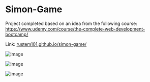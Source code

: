 # Simon-Game
Project completed based on an idea from the following course: https://www.udemy.com/course/the-complete-web-development-bootcamp/

Link: [rustem101.github.io/simon-game/](https://rustem101.github.io/Simon-Game/)

![image](https://user-images.githubusercontent.com/44526117/190728188-3d931b5a-68e7-495c-a944-e5d443b3f7eb.png)

![image](https://user-images.githubusercontent.com/44526117/190728297-a6434192-a822-4748-8f6a-746146a7eb79.png)

![image](https://user-images.githubusercontent.com/44526117/190728325-ba5ed437-159c-4606-9125-d0798078a803.png)
